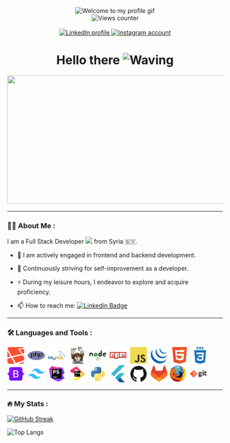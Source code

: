 <div id="header" align="center">
  <div id="gif">
    <img src="https://media.giphy.com/media/YYW0hHizzIOrlhimPG/giphy.gif" width="100" alt="Welcome to my profile gif"/>
  </div>

  <div id="media">
    <img src="https://komarev.com/ghpvc/?username=executioner90&style=flat-square&color=blue" alt="Views counter"/>
  </div>
  <br>
  <div id="media" align="center">
    <a href="https://www.linkedin.com/in/mohammad-aldaas-6087b81b5/">
      <img src="https://iconmonstr.com/wp-content/g/gd/makefg.php?i=../releases/preview/2012/png/iconmonstr-linkedin-5.png&r=28&g=142&b=255" width="50" alt="LinkedIn profile"/>
    </a>
    <a href="https://www.instagram.com/abusalah183?igsh=OGQ5ZDc2ODk2ZA==">
      <img src="https://iconmonstr.com/wp-content/g/gd/makefg.php?i=../releases/preview/2016/png/iconmonstr-instagram-15.png&r=255&g=113&b=18" width="50" alt="Instagram account"/>
    </a>
  </div>

  <h1>
    Hello there
    <img src="https://media.giphy.com/media/v1.Y2lkPTc5MGI3NjExOGQ3amtkOHdjZmpjb2U0OWo1cWFxbTE5ZTFjM3MwbnhvdWMxNDR0ZCZlcD12MV9pbnRlcm5hbF9naWZfYnlfaWQmY3Q9cw/hvRJCLFzcasrR4ia7z/giphy.gif" alt="Waving" width="30" />
  </h1>

  <img src="https://media.giphy.com/media/dWesBcTLavkZuG35MI/giphy.gif" width="600" height="300"/>
</div>

---

### :man_technologist: About Me :

I am a Full Stack Developer <img src="https://media.giphy.com/media/WUlplcMpOCEmTGBtBW/giphy.gif" width="30"> from Syria 🇸🇾.

- :telescope: I am actively engaged in frontend and backend development.

- :seedling: Continuously striving for self-improvement as a developer.

- :zap: During my leisure hours, I endeavor to explore and acquire proficiency.

- :mailbox: How to reach me: [![Linkedin Badge](https://img.shields.io/badge/-mohammad-blue?style=flat&logo=Linkedin&logoColor=white)](https://www.linkedin.com/in/mohammad-aldaas-6087b81b5/)

---

### :hammer_and_wrench: Languages and Tools :
<div>
  <img src="https://raw.githubusercontent.com/devicons/devicon/55609aa5bd817ff167afce0d965585c92040787a/icons/laravel/laravel-plain.svg" title="Laravel" alt="Laravel" width="40" height="40"/>&nbsp;
  <img src="https://raw.githubusercontent.com/devicons/devicon/55609aa5bd817ff167afce0d965585c92040787a/icons/php/php-original.svg" title="php" alt="php" width="40" height="40"/>&nbsp;
  <img src="https://github.com/devicons/devicon/blob/master/icons/mysql/mysql-original-wordmark.svg" title="MySQL"  alt="MySQL" width="40" height="40"/>&nbsp;
  <img src="https://raw.githubusercontent.com/devicons/devicon/55609aa5bd817ff167afce0d965585c92040787a/icons/composer/composer-original.svg" title="Composer" alt="Composer" width="40" height="40"/>&nbsp;
  <img src="https://github.com/devicons/devicon/blob/master/icons/nodejs/nodejs-original-wordmark.svg" title="NodeJS" alt="NodeJS" width="40" height="40"/>&nbsp;
  <img src="https://raw.githubusercontent.com/devicons/devicon/55609aa5bd817ff167afce0d965585c92040787a/icons/npm/npm-original-wordmark.svg" title="npm" alt="npm" width="40" height="40"/>&nbsp;
  <img src="https://github.com/devicons/devicon/blob/master/icons/javascript/javascript-original.svg" title="JavaScript" alt="JavaScript" width="40" height="40"/>&nbsp;
  <img src="https://raw.githubusercontent.com/devicons/devicon/55609aa5bd817ff167afce0d965585c92040787a/icons/jquery/jquery-original.svg" title="JQuery" alt="JQuery" width="40" height="40"/>&nbsp;
  <img src="https://github.com/devicons/devicon/blob/master/icons/html5/html5-original.svg" title="HTML5" alt="HTML" width="40" height="40"/>&nbsp;
  <img src="https://github.com/devicons/devicon/blob/master/icons/css3/css3-plain-wordmark.svg"  title="CSS3" alt="CSS" width="40" height="40"/>&nbsp;
  <img src="https://raw.githubusercontent.com/devicons/devicon/55609aa5bd817ff167afce0d965585c92040787a/icons/bootstrap/bootstrap-original.svg" title="Bootstrap" alt="Bootstrap" width="40" height="40"/>&nbsp;
  <img src="https://raw.githubusercontent.com/devicons/devicon/55609aa5bd817ff167afce0d965585c92040787a/icons/tailwindcss/tailwindcss-plain.svg" title="Tailwind" alt="Tailwind" width="40" height="40"/>&nbsp;
  <img src="https://raw.githubusercontent.com/devicons/devicon/55609aa5bd817ff167afce0d965585c92040787a/icons/phpstorm/phpstorm-original.svg" title="phpStorm" alt="phpStorm" width="40" height="40"/>&nbsp;
  <img src="https://raw.githubusercontent.com/devicons/devicon/55609aa5bd817ff167afce0d965585c92040787a/icons/jetbrains/jetbrains-original.svg" title="Jetbrains" alt="Jetbrains" width="40" height="40"/>&nbsp;
  <img src="https://raw.githubusercontent.com/devicons/devicon/55609aa5bd817ff167afce0d965585c92040787a/icons/python/python-original.svg" title="Python" alt="Python" width="40" height="40"/>&nbsp;
  <img src="https://github.com/devicons/devicon/blob/master/icons/flutter/flutter-original.svg" title="Flutter" alt="Flutter" width="40" height="40"/>&nbsp;
  <img src="https://raw.githubusercontent.com/devicons/devicon/55609aa5bd817ff167afce0d965585c92040787a/icons/github/github-original.svg" title="Github" alt="Github" width="40" height="40"/>&nbsp;
  <img src="https://raw.githubusercontent.com/devicons/devicon/55609aa5bd817ff167afce0d965585c92040787a/icons/gitlab/gitlab-original.svg" title="Gitlab" alt="Gitlab" width="40" height="40"/>
  <img src="https://raw.githubusercontent.com/devicons/devicon/55609aa5bd817ff167afce0d965585c92040787a/icons/firefox/firefox-original.svg" title="Firefox" alt="Firefox" width="40" height="40"/>&nbsp;
  <img src="https://github.com/devicons/devicon/blob/master/icons/git/git-original-wordmark.svg" title="Git" **alt="Git" width="40" height="40"/>
</div>

---

### :fire: My Stats :

<a href="https://git.io/streak-stats"><img src="https://streak-stats.demolab.com?user=executioner90" alt="GitHub Streak" /></a>

![Top Langs](https://github-readme-stats.vercel.app/api/top-langs/?username=executioner90)
